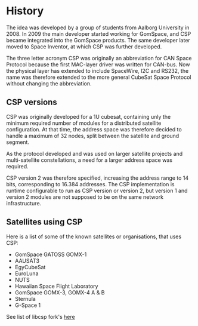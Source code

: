 # History

The idea was developed by a group of students from Aalborg University
in 2008. In 2009 the main developer started working for GomSpace, and CSP
became integrated into the GomSpace products. The same developer later
moved to Space Inventor, at which CSP was further developed.

The three letter acronym CSP was originally an abbreviation for CAN
Space Protocol because the first MAC-layer driver was written for
CAN-bus. Now the physical layer has extended to include SpaceWire, I2C
and RS232, the name was therefore extended to the more general CubeSat
Space Protocol without changing the abbreviation.

## CSP versions

CSP was originally developed for a 1U cubesat, containing unly the minimum
required number of modules for a distributed satellite configuration. At
that time, the address space was therefore decided to handle a maximum of
32 nodes, split between the satellite and ground segment.

As the protocol developed and was used on larger satellite projects and
multi-satellite constellations, a need for a larger address space was required.

CSP version 2 was therefore specified, increasing the address range to 14 bits, 
corresponding to 16.384 addresses. The CSP implementation is runtime 
configurable to run as CSP version or version 2, but version 1 and version 2
modules are not supposed to be on the same network infrastructure.

## Satellites using CSP

Here is a list of some of the known satellites or organisations, that
uses CSP:

  - GomSpace GATOSS GOMX-1
  - AAUSAT3
  - EgyCubeSat
  - EuroLuna
  - NUTS
  - Hawaiian Space Flight Laboratory
  - GomSpace GOMX-3, GOMX-4 A & B
  - Sternula
  - G-Space 1

See list of libcsp fork's [here](https://github.com/libcsp/libcsp/network/members)
